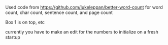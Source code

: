 Used code from https://github.com/lukeleppan/better-word-count for word count, char count, sentence count, and page count

Box 1 is on top, etc

currently you have to make an edit for the numbers to initialize on a fresh startup
